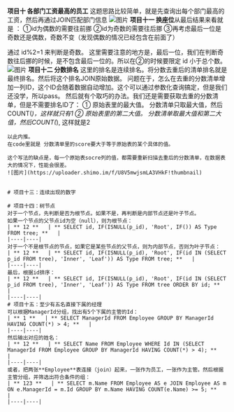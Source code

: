 **项目十 各部门工资最高的员工** 这题思路比较简单，就是先查询出每个部门最高的工资，然后再通过JOIN匹配部门信息
![图片](https://uploader.shimo.im/f/9TSIgkUydF4WWM0q!thumbnail)
**项目十一 换座位**从最后结果来看就是 ：
①id为偶数的需要往前挪
②id为奇数的需要往后挪
③再考虑最后一位是奇数还是偶数，奇数不变（发现偶数的情况已经包含在前面了）

通过 id%2=1 来判断是奇数。
这里需要注意的地方是，最后一位，我们在判断奇数往后挪的时候，是不包含最后一位的。所以在②的时候要限定 id 小于总个数。
![图片](https://uploader.shimo.im/f/z3DYFQLDxDMtMkZ3!thumbnail)
**项目十二 分数排名**
这里的排名是连续排名。将分数去重后的清单排名就是最终排名。然后将这个排名JOIN原始数据。
问题在于，怎么在去重的分数清单增加一列ID，这个ID会随着数据自动增加。这个可以通过参数化查询搞定，但是我们还没学，所以pass。
然后就有个取巧的办法。我们还是需要获取去重的分数清单，但是不需要排名ID了：
①  原始表里的最大值。 分数清单只取最大值，然后COUNT(*)，这样就只有1
②  原始表里的第二大值。 分数清单取最大值和第二大值，然后COUNT(*), 这样就是2
```
以此内推。
在code里就是 分数清单里的score要大于等于原始表的某个具体的值。

这个写法的缺点是，每一个原始表socre列的值，都需要重新扫描去重后的分数清单，在数据表大的情况下，性能会很差。
![图片](https://uploader.shimo.im/f/U8V5mwjsmLA3VHkF!thumbnail)


# 项目十三：连续出现的数字

# 项目十四：树节点
对于一个节点，先判断是否为根节点。如果不是，再判断是内部节点还是叶子节点。
如果一个节点的父节点id为空（null），则为根节点：
| ** 12 **   | ** SELECT id, IF(ISNULL(p_id), 'Root', IF()) AS Type FROM tree; **   | 
|----|----|
对于一个不是根节点的节点，如果它是某些节点的父节点，则为内部节点，否则为叶子节点：
| ** 12 **   | ** SELECT id, IF(ISNULL(p_id), 'Root', IF(id IN (SELECT p_id FROM tree), 'Inner', 'Leaf')) AS Type FROM tree; **   | 
|----|----|
最后，根据id排序：
| ** 12 **   | ** SELECT id, IF(ISNULL(p_id), 'Root', IF(id IN (SELECT p_id FROM tree), 'Inner', 'Leaf')) AS Type FROM tree ORDER BY id; **   | 
|----|----|
# 项目十五：至少有五名直接下属的经理
可以根据ManagerId分组，找出有5个下属的主管的Id：
| ** 1 **   | ** SELECT ManagerId FROM Employee GROUP BY ManagerId HAVING COUNT(*) > 4; **   | 
|----|----|
然后输出对应的姓名：
| ** 12 **   | ** SELECT Name FROM Employee WHERE Id IN (SELECT ManagerId FROM Employee GROUP BY ManagerId HAVING COUNT(*) > 4); **   | 
|----|----|
或者，把两张**Employee**表连接（join）起来，一张作为员工，一张作为主管。然后根据主管分组，并筛选出符合条件的组：
| ** 123 **   | ** SELECT m.Name FROM Employee AS e JOIN Employee AS m ON e.ManagerId = m.Id GROUP BY m.Name HAVING COUNT(e.Name) >= 5; **   | 
|----|----|

